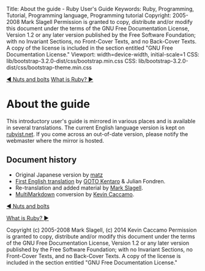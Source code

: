 Title: About the guide - Ruby User's Guide
Keywords: Ruby, Programming, Tutorial, Programming language, Programming tutorial
Copyright: 2005-2008 Mark Slagell
           Permission is granted to copy, distribute and/or modify this document under the terms of the GNU Free Documentation License, Version 1.2 or any later version published by the Free Software Foundation; with no Invariant Sections, no Front-Cover Texts, and no Back-Cover Texts.
           A copy of the license is included in the section entitled "GNU Free Documentation License."
Viewport: width=device-width, initial-scale=1
CSS: lib/bootstrap-3.2.0-dist/css/bootstrap.min.css
CSS: lib/bootstrap-3.2.0-dist/css/bootstrap-theme.min.css

<div class="container">
<!-- Previous page -->
<a href="misc.html" class="btn btn-default">&#9668; Nuts and bolts</a>
<!-- Next page -->
<a href="index.html" class="btn btn-default">What is Ruby? &#9658;</a>

About the guide
===============

This introductory user's guide is mirrored in various places and is
available in several translations.  The current English language
version is kept on [rubyist.net](http://www.rubyist.net/~slagell/ruby/).  If you
come across an out-of-date version, please notify the webmaster where
the mirror is hosted.

Document history
----------------

- Original Japanese version by [matz](mailto:matz@netlab.co.jp)
- [First English translation](http://www.math.sci.hokudai.ac.jp/~gotoken/ruby/ruby-uguide/)
  by [GOTO Kentaro](mailto:gotoken@notwork.org) & Julian Fondren.
- Re-translation and added material by [Mark Slagell](mailto:slagell@ruby-lang.org).
- [MultiMarkdown](https://github.com/fletcher/multimarkdown-4) conversion by [Kevin Caccamo](mailto:kevin@ciinet.org).

<!-- Previous page -->
<a href="misc.html" class="btn btn-default">&#9668; Nuts and bolts</a>
<!-- Next page -->
<a href="index.html" class="btn btn-default">What is Ruby? &#9658;</a>

Copyright (c) 2005-2008 Mark Slagell, (c) 2014 Kevin Caccamo
Permission is granted to copy, distribute and/or modify this document under the terms of the GNU Free Documentation License, Version 1.2 or any later version published by the Free Software Foundation; with no Invariant Sections, no Front-Cover Texts, and no Back-Cover Texts.
A copy of the license is included in the section entitled "GNU Free Documentation License."

</div>
<script src="lib/jquery-1.11.1.min.js"></script>
<script src="lib/bootstrap-3.2.0-dist/js/bootstrap.min.js"></script>
<script src="kbdnav.js"></script>
